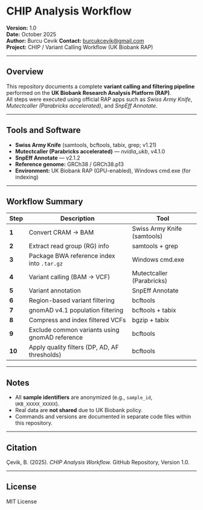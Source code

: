 # CHIP Analysis Workflow

**Version:** 1.0  
**Date:** October 2025  
**Author:** Burcu Cevik
**Contact:** <burcukcevik@gmail.com>  
**Project:** CHIP / Variant Calling Workflow (UK Biobank RAP)

---

## Overview
This repository documents a complete **variant calling and filtering pipeline** performed on the **UK Biobank Research Analysis Platform (RAP)**.  
All steps were executed using official RAP apps such as *Swiss Army Knife*, *Mutectcaller (Parabricks accelerated)*, and *SnpEff Annotate*.

---

## Tools and Software
- **Swiss Army Knife** (samtools, bcftools, tabix, grep; v1.21)
- **Mutectcaller (Parabricks accelerated)** — *nvidia_ukb*, v4.1.0  
- **SnpEff Annotate** — v2.1.2  
- **Reference genome:** GRCh38 / GRCh38.p13  
- **Environment:** UK Biobank RAP (GPU-enabled), Windows cmd.exe (for indexing)

---

## Workflow Summary

| Step | Description | Tool |
|------|--------------|------|
| **1** | Convert CRAM → BAM | Swiss Army Knife (samtools) |
| **2** | Extract read group (RG) info | samtools + grep |
| **3** | Package BWA reference index into `.tar.gz` | Windows cmd.exe |
| **4** | Variant calling (BAM → VCF) | Mutectcaller (Parabricks) |
| **5** | Variant annotation | SnpEff Annotate |
| **6** | Region-based variant filtering | bcftools |
| **7** | gnomAD v4.1 population filtering | bcftools + tabix |
| **8** | Compress and index filtered VCFs | bgzip + tabix |
| **9** | Exclude common variants using gnomAD reference | bcftools |
| **10** | Apply quality filters (DP, AD, AF thresholds) | bcftools |

---

## Notes
- All **sample identifiers** are anonymized (e.g., `sample_id`, `UKB_XXXXX_XXXXX`).  
- Real data are **not shared** due to UK Biobank policy.  
- Commands and versions are documented in separate code files within this repository.  

---

## Citation
Çevik, B. (2025). *CHIP Analysis Workflow.* GitHub Repository, Version 1.0.

---

## License
MIT License
